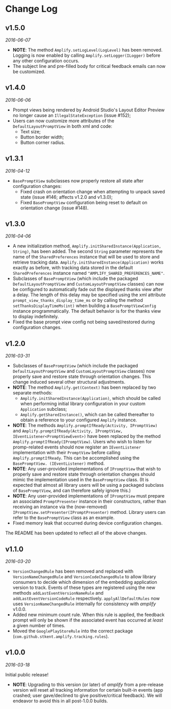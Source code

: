 # Change Log

## v1.5.0

_2016-06-07_

- **NOTE**: The method `Amplify.setLogLevel(LogLevel)` has been removed. Logging is now enabled by calling `Amplify.setLogger(ILogger)` before any other configuration occurs.
- The subject line and pre-filled body for critical feedback emails can now be customized.

## v1.4.0

_2016-06-06_

- Prompt views being rendered by Android Studio's Layout Editor Preview no longer cause an `IllegalStateException` (issue #152);
- Users can now customize more attributes of the `DefaultLayoutPromptView` in both xml and code:
  - Text size;
  - Button border width;
  - Button corner radius.

## v1.3.1

_2016-04-12_

- `BasePromptView` subclasses now properly restore all state after configuration changes:
  - Fixed crash on orientation change when attempting to unpack saved state (issue #146; affects v1.2.0 and v1.3.0);
  - Fixed `BasePromptView` configuration being reset to default on orientation change (issue #148).

## v1.3.0

_2016-04-06_

- A new initialization method, `Amplify.initSharedInstance(Application, String)`, has been added. The second `String` parameter represents the name of the `SharedPreferences` instance that will be used to store and retrieve tracking data. `Amplify.initSharedInstance(Application)` works exactly as before, with tracking data stored in the default `SharedPreferences` instance named `"AMPLIFY_SHARED_PREFERENCES_NAME"`.
- Subclasses of `BasePromptView` (which include the packaged `DefaultLayoutPromptView` and `CustomLayoutPromptView` classes) can now be configured to automatically fade out the displayed thanks view after a delay. The length of this delay may be specified using the xml attribute `prompt_view_thanks_display_time_ms` or by calling the method `setThanksDisplayTimeMs(int)` when building a  `BasePromptViewConfig` instance programmatically. The default behavior is for the thanks view to display indefinitely.
- Fixed the base prompt view config not being saved/restored during configuration changes.

## v1.2.0

_2016-03-31_

- Subclasses of `BasePromptView` (which include the packaged `DefaultLayoutPromptView` and `CustomLayoutPromptView` classes) now properly save and restore state through orientation changes. This change induced several other structural adjustments.
- **NOTE**: The method `Amplify.get(Context)` has been replaced by two separate methods:
	- `Amplify.initSharedInstance(Application)`, which should be called when performing initial library configuration in your custom `Application` subclass;
	- `Amplify.getSharedInstance()`, which can be called thereafter to obtain a reference to your configured `Amplify` instance.
- **NOTE**: The methods `Amplify.promptIfReady(Activity, IPromptView)` and `Amplify.promptIfReady(Activity, IPromptView, IEventListener<PromptViewEvent>)` have been replaced by the method `Amplify.promptIfReady(IPromptView)`. Users who wish to listen for promp-related events should now register an `IEventListener` implementation with their `PromptView` before calling `Amplify.promptIfReady`. This can be accomplished using the `BasePromptView.
(IEventListener)` method.
- **NOTE**: Any user-provided implementations of `IPromptView` that wish to properly save and restore state through orientation changes should mimic the implementation used in the `BasePromptView` class. (It is expected that almost all library users will be using a packaged subclass of `BasePromptView`, and can therefore safely ignore this.)
- **NOTE**: Any user-provided implementations of `IPromptView` must prepare an associated `PromptPresenter` instance in their constructors, rather than receiving an instance via the (now-removed) `IPromptView.setPresenter(IPromptPresenter)` method. Library users can refer to the `BasePromptView` class as an example.
- Fixed memory leak that occurred during device configuration changes.

The README has been updated to reflect all of the above changes.

## v1.1.0

_2016-03-20_

- `VersionChangedRule` has been removed and replaced with `VersionNameChangedRule` and `VersionCodeChangedRule` to allow library consumers to decide which dimension of the embedding application version to track. Events of these types are registered using the new methods `addLastEventVersionNameRule` and `addLastEventVersionCodeRule` respectively. `applyAllDefaultRules` now uses `VersionNameChangedRule` internally for consistency with _amplify_ v1.0.0.
- Added new minimum count rule. When this rule is applied, the feedback prompt will only be shown if the associated event has occurred at _least_ a given number of times.
- Moved the `GooglePlayStoreRule` into the correct package (`com.github.stkent.amplify.tracking.rules`).

## v1.0.0

_2016-03-18_

Initial public release!

- **NOTE**: Upgrading to this version (or later) of _amplify_ from a pre-release version will reset all tracking information for certain built-in events (app crashed; user gave/declined to give positive/critical feedback). We will endeavor to avoid this in all post-1.0.0 builds.
